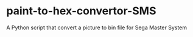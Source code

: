 # paint-to-hex-convertor-SMS
A Python script that convert a picture to bin file for Sega Master System

